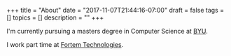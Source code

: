 +++
title = "About"
date = "2017-11-07T21:44:16-07:00"
draft = false
tags = []
topics = []
description = ""
+++

I'm currently pursuing a masters degree in Computer Science at [BYU](https://www.byu.edu/).

I work part time at [Fortem Technologies](http://fortemtech.com/).
